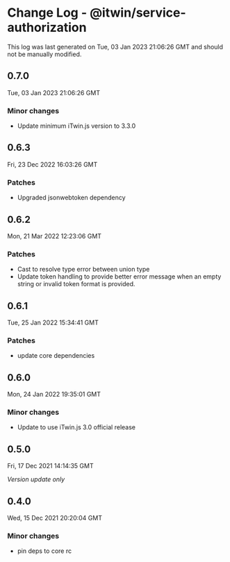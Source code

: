 # Change Log - @itwin/service-authorization

This log was last generated on Tue, 03 Jan 2023 21:06:26 GMT and should not be manually modified.

## 0.7.0
Tue, 03 Jan 2023 21:06:26 GMT

### Minor changes

- Update minimum iTwin.js version to 3.3.0

## 0.6.3
Fri, 23 Dec 2022 16:03:26 GMT

### Patches

- Upgraded jsonwebtoken dependency

## 0.6.2
Mon, 21 Mar 2022 12:23:06 GMT

### Patches

- Cast to resolve type error between union type
- Update token handling to provide better error message when an empty string or invalid token format is provided.

## 0.6.1
Tue, 25 Jan 2022 15:34:41 GMT

### Patches

- update core dependencies

## 0.6.0
Mon, 24 Jan 2022 19:35:01 GMT

### Minor changes

- Update to use iTwin.js 3.0 official release

## 0.5.0
Fri, 17 Dec 2021 14:14:35 GMT

_Version update only_

## 0.4.0
Wed, 15 Dec 2021 20:20:04 GMT

### Minor changes

- pin deps to core rc

